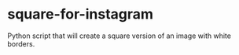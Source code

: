 # square-for-instagram
Python script that will create a square version of an image with white borders.
